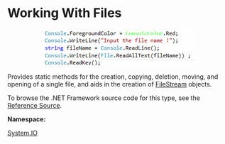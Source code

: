 # Working With Files

<p align="center">
<img src="https://github.com/VanHakobyan/ProjectsGroup/blob/master/WorkWithFiles/File.gif?raw=true">
</p>

<div class="section">
<p>Provides static methods for the creation, copying, deletion, moving, and opening of a single file, and aids in the creation of 
<a href="https://msdn.microsoft.com/en-us/library/system.io.filestream(v=vs.110).aspx">FileStream</a>
objects.</p><p>To browse the .NET Framework source code for this type, see the 
<a href="http://referencesource.microsoft.com/#mscorlib/system/io/file.cs#1c7421e464f67b7e">Reference Source</a>.</p></div>
<strong>Namespace:
      </strong>
      &nbsp;
      
<a href="https://msdn.microsoft.com/en-us/library/system.io(v=vs.110).aspx">System.IO</a>
